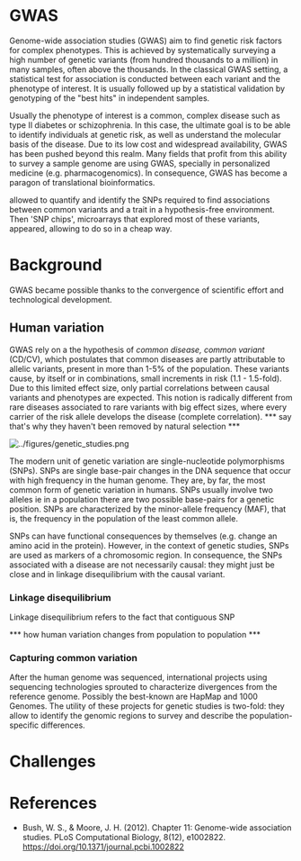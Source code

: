 # GWAS

Genome-wide association studies (GWAS) aim to find genetic risk factors for complex phenotypes. This is achieved by systematically surveying a high number of genetic variants (from hundred thousands to a million) in many samples, often above the thousands. In the classical GWAS setting, a statistical test for association is conducted between each variant and the phenotype of interest. It is usually followed up by a statistical validation by genotyping of the "best hits" in independent samples.

Usually the phenotype of interest is a common, complex disease such as type II diabetes or schizophrenia. In this case, the ultimate goal is to be able to identify individuals at genetic risk, as well as understand the molecular basis of the disease. Due to its low cost and widespread availability, GWAS has been pushed beyond this realm. Many fields that profit from this ability to survey a sample genome are using GWAS, specially in personalized medicine (e.g. pharmacogenomics). In consequence, GWAS has become a paragon of translational bioinformatics.


allowed to quantify and identify the SNPs required to find associations between common variants and a trait in a hypothesis-free environment. Then 'SNP chips', microarrays that explored most of these variants, appeared, allowing to do so in a cheap way.


# Background

GWAS became possible thanks to the convergence of scientific effort and technological development.

## Human variation

GWAS rely on a the hypothesis of *common disease, common variant* (CD/CV), which postulates that common diseases are partly attributable to allelic variants, present in more than 1-5% of the population. These variants cause, by itself or in combinations, small increments in risk (1.1 - 1.5-fold). Due to this limited effect size, only partial correlations between causal variants and phenotypes are expected. This notion is radically different from rare diseases associated to rare variants with big effect sizes, where every carrier of the risk allele develops the disease (complete correlation). *** say that's why they haven't been removed by natural selection ***

![../figures/genetic_studies.png]()

The modern unit of genetic variation are single-nucleotide polymorphisms (SNPs). SNPs are single base-pair changes in the DNA sequence that occur with high frequency in the human genome. They are, by far, the most common form of genetic variation in humans. SNPs usually involve two alleles ie in a population there are two possible base-pairs for a genetic position. SNPs are characterized by the minor-allele frequency (MAF), that is, the frequency in the population of the least common allele.

SNPs can have functional consequences by themselves (e.g. change an amino acid in the protein). However, in the context of genetic studies, SNPs are used as markers of a chromosomic region. In consequence, the SNPs associated with a disease are not necessarily causal: they might just be close and in linkage disequilibrium with the causal variant.

### Linkage disequilibrium

Linkage disequilibrium refers to the fact that contiguous SNP

*** how human variation changes from population to population ***

### Capturing common variation

After the human genome was sequenced, international projects using sequencing technologies sprouted to characterize divergences from the reference genome. Possibly the best-known are HapMap and 1000 Genomes. The utility of these projects for genetic studies is two-fold: they allow to identify the genomic regions to survey and describe the population-specific differences.

# Challenges

# References

* Bush, W. S., & Moore, J. H. (2012). Chapter 11: Genome-wide association studies. PLoS Computational Biology, 8(12), e1002822. https://doi.org/10.1371/journal.pcbi.1002822
